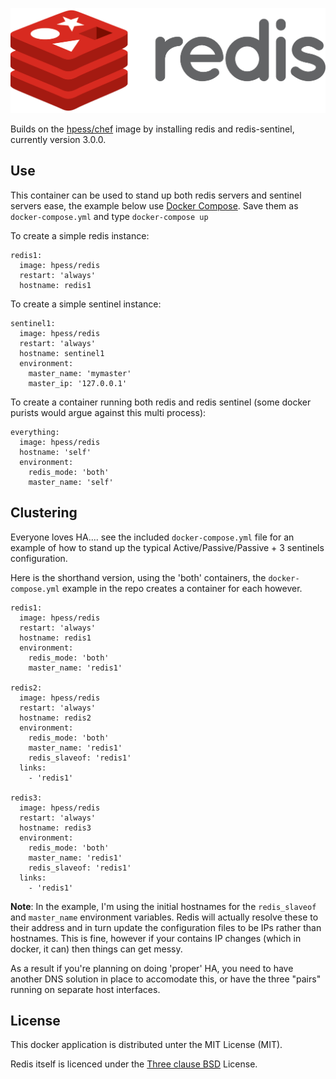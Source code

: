 ![Redis](/redis.png?raw=true "Redis")

Builds on the [hpess/chef](https://github.com/Hewlett-Packard-ESS/docker-chef) image by installing redis and redis-sentinel, currently version 3.0.0.

## Use
This container can be used to stand up both redis servers and sentinel servers ease, the example below use [Docker Compose](https://github.com/docker/compose).  Save them as `docker-compose.yml` and type `docker-compose up`

To create a simple redis instance:
```
redis1:
  image: hpess/redis
  restart: 'always'
  hostname: redis1
```

To create a simple sentinel instance:
```
sentinel1:
  image: hpess/redis
  restart: 'always'
  hostname: sentinel1
  environment:
    master_name: 'mymaster'
    master_ip: '127.0.0.1'
```

To create a container running both redis and redis sentinel (some docker purists would argue against this multi process):
```
everything:
  image: hpess/redis
  hostname: 'self'
  environment:
    redis_mode: 'both'
    master_name: 'self'
```

## Clustering
Everyone loves HA.... see the included `docker-compose.yml` file for an example of how to stand up the typical Active/Passive/Passive + 3 sentinels configuration.

Here is the shorthand version, using the 'both' containers, the `docker-compose.yml` example in the repo creates a container for each however.
```
redis1:
  image: hpess/redis
  restart: 'always'
  hostname: redis1
  environment:
    redis_mode: 'both'
    master_name: 'redis1'

redis2:
  image: hpess/redis
  restart: 'always'
  hostname: redis2
  environment:
    redis_mode: 'both'
    master_name: 'redis1'
    redis_slaveof: 'redis1'
  links:
    - 'redis1'

redis3:
  image: hpess/redis
  restart: 'always'
  hostname: redis3
  environment:
    redis_mode: 'both'
    master_name: 'redis1'
    redis_slaveof: 'redis1'
  links:
    - 'redis1'
```

__Note__: In the example, I'm using the initial hostnames for the `redis_slaveof` and `master_name` environment variables.  Redis will actually resolve these to their address and in turn update the configuration files to be IPs rather than hostnames.  This is fine, however if your contains IP changes (which in docker, it can) then things can get messy.

As a result if you're planning on doing 'proper' HA, you need to have another DNS solution in place to accomodate this, or have the three "pairs" running on separate host interfaces.

## License
This docker application is distributed unter the MIT License (MIT).

Redis itself is licenced under the [Three clause BSD](http://redis.io/topics/license) License.
